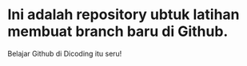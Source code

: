 # Ini adalah repository ubtuk latihan membuat branch baru di Github.

Belajar Github di Dicoding itu seru!
